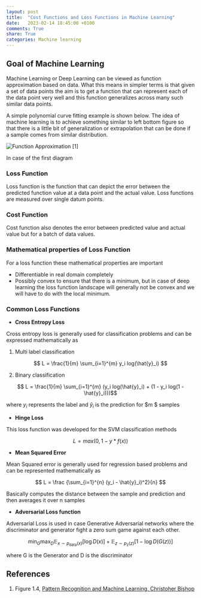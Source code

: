 ```yaml
---
layout: post
title:  "Cost Functions and Loss Functions in Machine Learning"
date:   2023-02-14 18:45:00 +0100
comments: True
share: True
categories: Machine learning
---
```

## Goal of Machine Learning

Machine Learning or Deep Learning can be viewed as function approximation based on data. What this means in simpler terms is that given a set of data points the aim is to get a function that can represent each of the data point very well and this function generalizes across many such similar data points. 

A simple polynomial curve fitting example is shown below. The idea of machine learning is to achieve something similar to left bottom figure so that there is a little bit of generalization or extrapolation that can be done if a sample comes from similar distribution. 

![Function Approximation]({{site.url}}{{site.baseurl}}/assets/back2basics/curve_fitting.jpeg) [1]
 
In case of the first diagram
### Loss Function
Loss function is the function that can depict the error between the predicted function value at a data point and the actual value. Loss functions are measured over single datum points. 

### Cost Function
Cost function also denotes the error between predicted value and actual value but for a batch of data values. 

### Mathematical properties of Loss Function
For a loss function these mathematical properties are important

- Differentiable in real domain completely
- Possibly convex to ensure that there is a minimum, but in case of deep learning the loss function landscape will generally not be convex and we will have to do with the local minimum.
### Common Loss Functions

- **Cross Entropy Loss**

Cross entropy loss is generally used for classification problems and can be expressed mathematically as

1. Multi label classification

$$ L = \frac{1}{m} \sum_{i=1}^{m} y_i log(\hat{y}_i) $$ 

2. Binary classification

$$ L = \frac{1}{m} \sum_{i=1}^{m} (y_i log(\hat{y}_i) + (1 - y_i log(1 - \hat{y}_i)))$$

where $y_i$ represents the label and $\hat{y}_i$ is the prediction for $m $ samples

- **Hinge Loss**

This loss function was developed for the SVM classification methods

$$ L = max(0, 1 - y* f(x))$$

- **Mean Squared Error**

Mean Squared error is generally used for regression based problems and can be represented mathematically as 

$$ L = \frac {\sum_{i=1}^{n} (y_i - \hat{y}_i)^2}{n} $$

Basically computes the distance between the sample and prediction and then averages it over n samples

- **Adversarial Loss function**

Adversarial Loss is used in case Generative Adversarial networks where the discriminator and generator fight a zero sum game against each other. 

$$ \min_{G}\max_{D}\mathbb{E}_{x\sim p_{\text{data}}(x)}[\log{D(x)}] +  \mathbb{E}_{z\sim p_{\text{z}}(z)}[1 - \log{D(G(z))}]$$

where G is the Generator and D is the discriminator


## References

 1. Figure 1.4, [Pattern Recognition and Machine Learning, Christoher Bishop](https://www.microsoft.com/en-us/research/uploads/prod/2006/01/Bishop-Pattern-Recognition-and-Machine-Learning-2006.pdf) 


